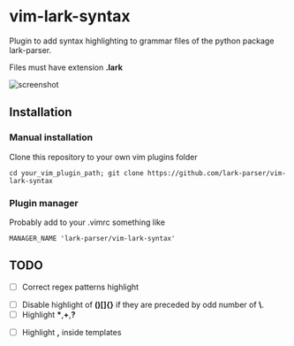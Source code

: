 # vim-lark-syntax

Plugin to add syntax highlighting to grammar files of the python 
package lark-parser.

Files must have extension **.lark**

![screenshot](https://github.com/omega16/vim-lark-syntax/blob/master/example.png)

## Installation

### Manual installation

Clone this repository to your own vim plugins folder 

```
cd your_vim_plugin_path; git clone https://github.com/lark-parser/vim-lark-syntax
```

### Plugin manager

Probably add to your .vimrc something like 

```
MANAGER_NAME 'lark-parser/vim-lark-syntax'
```


## TODO

- [ ] Correct regex patterns highlight
 + [ ] Disable highlight of **()[]{}** if they 
  are preceded by odd number of **\\**.
 + [ ] Highlight **\***,**+**,**?** 
- [ ] Highlight **,** inside templates 

